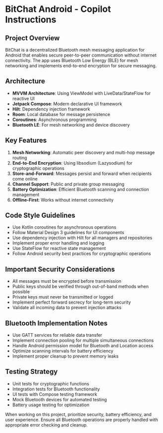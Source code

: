 # BitChat Android - Copilot Instructions

<!-- Use this file to provide workspace-specific custom instructions to Copilot. For more details, visit https://code.visualstudio.com/docs/copilot/copilot-customization#_use-a-githubcopilotinstructionsmd-file -->

## Project Overview

BitChat is a decentralized Bluetooth mesh messaging application for Android that enables secure peer-to-peer communication without internet connectivity. The app uses Bluetooth Low Energy (BLE) for mesh networking and implements end-to-end encryption for secure messaging.

## Architecture

- **MVVM Architecture**: Using ViewModel with LiveData/StateFlow for reactive UI
- **Jetpack Compose**: Modern declarative UI framework
- **Hilt**: Dependency injection framework
- **Room**: Local database for message persistence
- **Coroutines**: Asynchronous programming
- **Bluetooth LE**: For mesh networking and device discovery

## Key Features

1. **Mesh Networking**: Automatic peer discovery and multi-hop message routing
2. **End-to-End Encryption**: Using libsodium (Lazysodium) for cryptographic operations
3. **Store-and-Forward**: Messages persist and forward when recipients come online
4. **Channel Support**: Public and private group messaging
5. **Battery Optimization**: Efficient Bluetooth scanning and connection management
6. **Offline-First**: Works without internet connectivity

## Code Style Guidelines

- Use Kotlin coroutines for asynchronous operations
- Follow Material Design 3 guidelines for UI components
- Use dependency injection with Hilt for all managers and repositories
- Implement proper error handling and logging
- Use StateFlow for reactive state management
- Follow Android security best practices for cryptographic operations

## Important Security Considerations

- All messages must be encrypted before transmission
- Public keys should be verified through out-of-band methods when possible
- Private keys must never be transmitted or logged
- Implement perfect forward secrecy for long-term security
- Validate all incoming data to prevent injection attacks

## Bluetooth Implementation Notes

- Use GATT services for reliable data transfer
- Implement connection pooling for multiple simultaneous connections
- Handle Android permission model for Bluetooth and Location access
- Optimize scanning intervals for battery efficiency
- Implement proper cleanup to prevent memory leaks

## Testing Strategy

- Unit tests for cryptographic functions
- Integration tests for Bluetooth functionality
- UI tests with Compose testing framework
- Mock Bluetooth devices for automated testing
- Battery usage testing for optimization

When working on this project, prioritize security, battery efficiency, and user experience. Ensure all Bluetooth operations are properly handled with appropriate error checking and cleanup.
